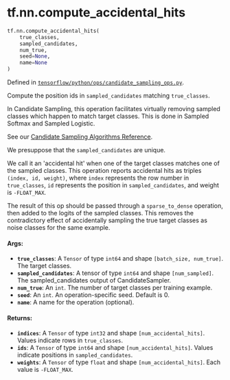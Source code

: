 <div itemscope itemtype="http://developers.google.com/ReferenceObject">
<meta itemprop="name" content="tf.nn.compute_accidental_hits" />
<meta itemprop="path" content="Stable" />
</div>

# tf.nn.compute_accidental_hits

``` python
tf.nn.compute_accidental_hits(
    true_classes,
    sampled_candidates,
    num_true,
    seed=None,
    name=None
)
```



Defined in [`tensorflow/python/ops/candidate_sampling_ops.py`](/code/stable/tensorflow/python/ops/candidate_sampling_ops.py).

Compute the position ids in `sampled_candidates` matching `true_classes`.

In Candidate Sampling, this operation facilitates virtually removing
sampled classes which happen to match target classes.  This is done
in Sampled Softmax and Sampled Logistic.

See our [Candidate Sampling Algorithms
Reference](http://www.tensorflow.org/extras/candidate_sampling.pdf).

We presuppose that the `sampled_candidates` are unique.

We call it an 'accidental hit' when one of the target classes
matches one of the sampled classes.  This operation reports
accidental hits as triples `(index, id, weight)`, where `index`
represents the row number in `true_classes`, `id` represents the
position in `sampled_candidates`, and weight is `-FLOAT_MAX`.

The result of this op should be passed through a `sparse_to_dense`
operation, then added to the logits of the sampled classes. This
removes the contradictory effect of accidentally sampling the true
target classes as noise classes for the same example.

#### Args:

* <b>`true_classes`</b>: A `Tensor` of type `int64` and shape `[batch_size,
    num_true]`. The target classes.
* <b>`sampled_candidates`</b>: A tensor of type `int64` and shape `[num_sampled]`.
    The sampled_candidates output of CandidateSampler.
* <b>`num_true`</b>: An `int`.  The number of target classes per training example.
* <b>`seed`</b>: An `int`. An operation-specific seed. Default is 0.
* <b>`name`</b>: A name for the operation (optional).


#### Returns:

* <b>`indices`</b>: A `Tensor` of type `int32` and shape `[num_accidental_hits]`.
    Values indicate rows in `true_classes`.
* <b>`ids`</b>: A `Tensor` of type `int64` and shape `[num_accidental_hits]`.
    Values indicate positions in `sampled_candidates`.
* <b>`weights`</b>: A `Tensor` of type `float` and shape `[num_accidental_hits]`.
    Each value is `-FLOAT_MAX`.